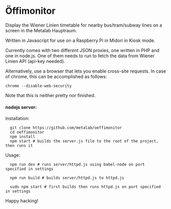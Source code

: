 # Öffimonitor

Display the Wiener Linien timetable for nearby bus/tram/subway lines on a
screen in the Metalab Hauptraum.

Written in Javascript for use on a Raspberry Pi in Midori in Kiosk mode.

Currently comes with two different JSON proxies, one written in PHP and one in node.js.
One of them needs to run to fetch the data from Wiener Linien API (api-key needed).

Alternatively, use a browser that lets you enable cross-site requests.
In case of chrome, this can be accomplished as follows:
```
chrome --disable-web-security
```

Note that this is neither pretty nor finished.

#### nodejs server:

Installation:
```
  git clone https://github.com/metalab/oeffimonitor
  cd oeffimonitor
  npm install
  npm start # builds the server.js file to the root of the project, then runs it
```

Usage:
```
  npm run dev # runs server/httpd.js using babel-node on port specified in settings

  npm run build # builds server/httpd.js to httpd.js

  sudo npm start # first builds then runs httpd.js on port specified in settings
```


Happy hacking!
